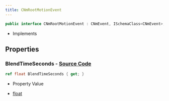 ```yaml
---
title: CNmRootMotionEvent
---
```


```csharp
public interface CNmRootMotionEvent : CNmEvent, ISchemaClass<CNmEvent>, ISchemaClass<CNmRootMotionEvent>, ISchemaField, ISchemaClass, INativeHandle
```

- Implements

## Properties

### **BlendTimeSeconds** - [Source Code](https://github.com/swiftly-solution/swiftlys2/blob/main/managed/src/SwiftlyS2.Generated/Schemas/Interfaces/CNmRootMotionEvent.cs#L16)

```csharp
ref float BlendTimeSeconds { get; }
```

- Property Value

- [float](https://learn.microsoft.com/dotnet/api/system.single)

